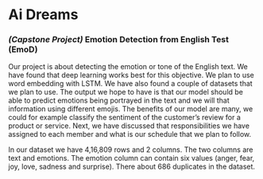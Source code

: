 # Ai Dreams

### *(Capstone Project)* Emotion Detection from English Test (EmoD)

Our project is about detecting the emotion or tone of the English text. We have found that deep learning works best for this objective. We plan to use word embedding with LSTM. We have also found a couple of datasets that we plan to use. The output we hope to have is that our model should be able to predict emotions being portrayed in the text and we will that information using different emojis. The benefits of our model are many, we could for example classify the sentiment of the customer’s review for a product or service. Next, we have discussed that responsibilities we have assigned to each member and what is our schedule that we plan to follow.

In our dataset we have 4,16,809 rows and 2 columns. The two columns are text and emotions. The emotion column can contain six values (anger, fear, joy, love, sadness and surprise). There about 686 duplicates in the dataset.